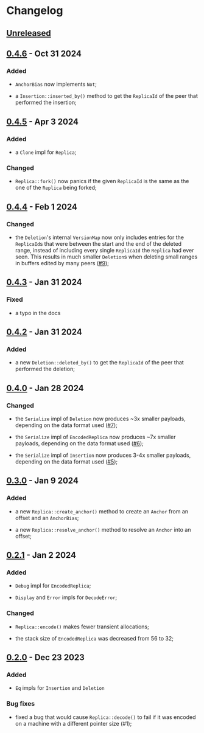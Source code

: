 # Changelog

## [Unreleased]

## [0.4.6] - Oct 31 2024

### Added

- `AnchorBias` now implements `Not`;

- a `Insertion::inserted_by()` method to get the `ReplicaId` of the peer that
  performed the insertion;

## [0.4.5] - Apr 3 2024

### Added

- a `Clone` impl for `Replica`;

### Changed

- `Replica::fork()` now panics if the given `ReplicaId` is the same as the one
  of the `Replica` being forked;

## [0.4.4] - Feb 1 2024

### Changed

- the `Deletion`'s internal `VersionMap` now only includes entries for the
  `ReplicaId`s that were between the start and the end of the deleted range,
  instead of including every single `ReplicaId` the `Replica` had ever seen.
  This results in much smaller `Deletion`s when deleting small ranges in
  buffers edited by many peers ([#9](https://github.com/nomad/cola/pull/9));

## [0.4.3] - Jan 31 2024

### Fixed

- a typo in the docs

## [0.4.2] - Jan 31 2024

### Added

- a new `Deletion::deleted_by()` to get the `ReplicaId` of the peer that
  performed the deletion;

## [0.4.0] - Jan 28 2024

### Changed

- the `Serialize` impl of `Deletion` now produces ~3x smaller payloads,
  depending on the data format used
  ([#7](https://github.com/nomad/cola/pull/7));

- the `Serialize` impl of `EncodedReplica` now produces ~7x smaller payloads,
  depending on the data format used
  ([#6](https://github.com/nomad/cola/pull/6));

- the `Serialize` impl of `Insertion` now produces 3-4x smaller payloads,
  depending on the data format used ([#5](https://github.com/nomad/cola/pull/5));

## [0.3.0] - Jan 9 2024

### Added

- a new `Replica::create_anchor()` method to create an `Anchor` from an offset
  and an `AnchorBias`;

- a new `Replica::resolve_anchor()` method to resolve an `Anchor` into an
  offset;

## [0.2.1] - Jan 2 2024

### Added

- `Debug` impl for `EncodedReplica`;

- `Display` and `Error` impls for `DecodeError`;

### Changed

- `Replica::encode()` makes fewer transient allocations;

- the stack size of `EncodedReplica` was decreased from 56 to 32;

## [0.2.0] - Dec 23 2023

### Added

- `Eq` impls for `Insertion` and `Deletion`

### Bug fixes

- fixed a bug that would cause `Replica::decode()` to fail if it was encoded
  on a machine with a different pointer size (#1);

[Unreleased]: https://github.com/nomad/cola/compare/v0.4.6...HEAD
[0.4.6]: https://github.com/nomad/cola/compare/v0.4.5...v0.4.6
[0.4.5]: https://github.com/nomad/cola/compare/v0.4.4...v0.4.5
[0.4.4]: https://github.com/nomad/cola/compare/v0.4.3...v0.4.4
[0.4.3]: https://github.com/nomad/cola/compare/v0.4.2...v0.4.3
[0.4.2]: https://github.com/nomad/cola/compare/v0.4.0...v0.4.2
[0.4.0]: https://github.com/nomad/cola/compare/v0.3.0...v0.4.0
[0.3.0]: https://github.com/nomad/cola/compare/v0.2.1...v0.3.0
[0.2.1]: https://github.com/nomad/cola/compare/v0.2.0...v0.2.1
[0.2.0]: https://github.com/nomad/cola/compare/v0.1.0...v0.2.0
